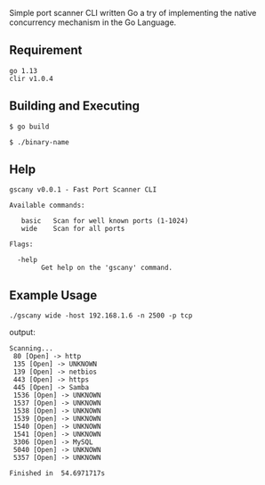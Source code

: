Simple port scanner CLI written Go
a try of implementing the native concurrency mechanism in the Go Language.

Requirement
--------------
```
go 1.13
clir v1.0.4
```

Building and Executing
--------------
```
$ go build

$ ./binary-name

```

Help
--------------
```
gscany v0.0.1 - Fast Port Scanner CLI

Available commands:

   basic   Scan for well known ports (1-1024)
   wide    Scan for all ports

Flags:

  -help
        Get help on the 'gscany' command.

```


Example Usage
----------------

```
./gscany wide -host 192.168.1.6 -n 2500 -p tcp

```

output:

```
Scanning...
 80 [Open] -> http 
 135 [Open] -> UNKNOWN  
 139 [Open] -> netbios  
 443 [Open] -> https    
 445 [Open] -> Samba    
 1536 [Open] -> UNKNOWN 
 1537 [Open] -> UNKNOWN 
 1538 [Open] -> UNKNOWN 
 1539 [Open] -> UNKNOWN 
 1540 [Open] -> UNKNOWN 
 1541 [Open] -> UNKNOWN 
 3306 [Open] -> MySQL   
 5040 [Open] -> UNKNOWN 
 5357 [Open] -> UNKNOWN 

Finished in  54.6971717s

```
